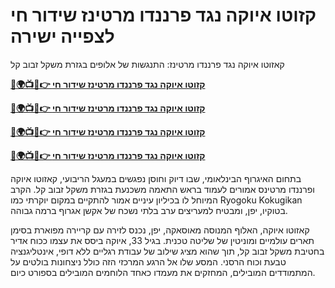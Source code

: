 #  קזוטו איוקה נגד פרננדו מרטינז שידור חי לצפייה ישירה


קאזוטו איוקה נגד פרננדו מרטינז: התנגשות של אלופים בגזרת משקל זבוב קל

**[🔴🌍📺📱👉 קזוטו איוקה נגד פרננדו מרטינז שידור חי](https://cutt.ly/5efLg2eq)**

**[🔴🌍📺📱👉 קזוטו איוקה נגד פרננדו מרטינז שידור חי](https://cutt.ly/5efLg2eq)**

**[🔴🌍📺📱👉 קזוטו איוקה נגד פרננדו מרטינז שידור חי](https://cutt.ly/5efLg2eq)**

**[🔴🌍📺📱👉 קזוטו איוקה נגד פרננדו מרטינז שידור חי](https://cutt.ly/5efLg2eq)**

בתחום האיגרוף הבינלאומי, שבו דיוק וחוסן נפגשים במעגל הריבועי, קאזוטו איוקה ופרננדו מרטינס אמורים לעמוד בראש התאמה משכנעת בגזרת משקל זבוב קל. הקרב המיוחל לו בכיליון עיניים אמור להתקיים במקום יוקרתי כמו Ryogoku Kokugikan בטוקיו, יפן, ומבטיח למעריצים ערב בלתי נשכח של אקשן אגרוף ברמה גבוהה.

קאזוטו איוקה, האלוף המנוסה מאוסאקה, יפן, נכנס לזירה עם קריירה מפוארת בסימן תארים עולמיים ומוניטין של שליטה טכנית. בגיל 33, איוקה ביסס את עצמו ככוח אדיר בחטיבת משקל זבוב קל, תוך שהוא מציג שילוב של עבודת רגליים ללא דופי, אינטליגנציה טבעת וכוח הרסני. המסע שלו אל הרגע המרכזי הזה כולל ניצחונות בולטים על המתמודדים המובילים, המחזקים את מעמדו כאחד הלוחמים המובילים בספורט כיום.
